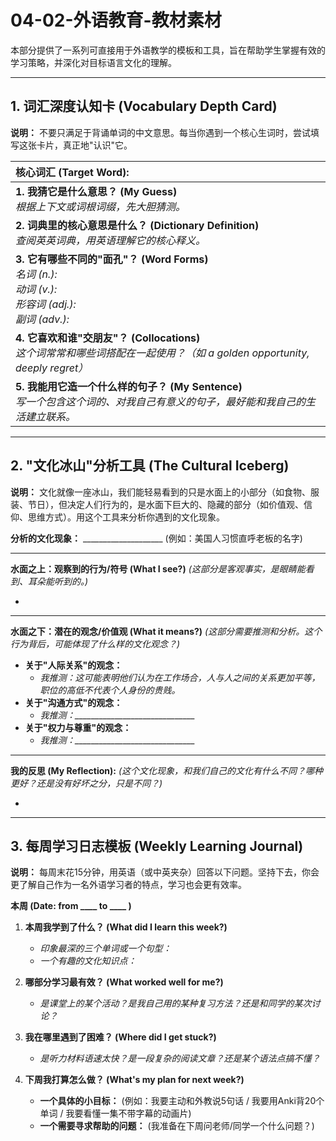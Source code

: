 # 04-02-外语教育-教材素材

本部分提供了一系列可直接用于外语教学的模板和工具，旨在帮助学生掌握有效的学习策略，并深化对目标语言文化的理解。

---

## 1. 词汇深度认知卡 (Vocabulary Depth Card)

**说明：** 不要只满足于背诵单词的中文意思。每当你遇到一个核心生词时，尝试填写这张卡片，真正地"认识"它。

| **核心词汇 (Target Word):** |
| :--- |
| **1. 我猜它是什么意思？ (My Guess)**<br> *根据上下文或词根词缀，先大胆猜测。* |
| **2. 词典里的核心意思是什么？ (Dictionary Definition)**<br> *查阅英英词典，用英语理解它的核心释义。* |
| **3. 它有哪些不同的"面孔"？ (Word Forms)**<br> *名词 (n.):* <br> *动词 (v.):* <br> *形容词 (adj.):* <br> *副词 (adv.):* |
| **4. 它喜欢和谁"交朋友"？ (Collocations)**<br> *这个词常常和哪些词搭配在一起使用？（如 a golden opportunity, deeply regret）* |
| **5. 我能用它造一个什么样的句子？ (My Sentence)**<br> *写一个包含这个词的、对我自己有意义的句子，最好能和我自己的生活建立联系。* |

---

## 2. "文化冰山"分析工具 (The Cultural Iceberg)

**说明：** 文化就像一座冰山，我们能轻易看到的只是水面上的小部分（如食物、服装、节日），但决定人们行为的，是水面下巨大的、隐藏的部分（如价值观、信仰、思维方式）。用这个工具来分析你遇到的文化现象。

**分析的文化现象：** ____________________ (例如：美国人习惯直呼老板的名字)

---

**水面之上：观察到的行为/符号 (What I see?)**
*(这部分是客观事实，是眼睛能看到、耳朵能听到的。)*

-

---

**水面之下：潜在的观念/价值观 (What it means?)**
*(这部分需要推测和分析。这个行为背后，可能体现了什么样的文化观念？)*

- **关于"人际关系"的观念：**
  - *我推测：这可能表明他们认为在工作场合，人与人之间的关系更加平等，职位的高低不代表个人身份的贵贱。*
- **关于"沟通方式"的观念：**
  - *我推测：______________________________*
- **关于"权力与尊重"的观念：**
  - *我推测：______________________________*

---

**我的反思 (My Reflection):**
*(这个文化现象，和我们自己的文化有什么不同？哪种更好？还是没有好坏之分，只是不同？)*

-

---

## 3. 每周学习日志模板 (Weekly Learning Journal)

**说明：** 每周末花15分钟，用英语（或中英夹杂）回答以下问题。坚持下去，你会更了解自己作为一名外语学习者的特点，学习也会更有效率。

**本周 (Date: from ____ to ____ )**

1. **本周我学到了什么？ (What did I learn this week?)**
    - *印象最深的三个单词或一个句型：*
    - *一个有趣的文化知识点：*

2. **哪部分学习最有效？ (What worked well for me?)**
    - *是课堂上的某个活动？是我自己用的某种复习方法？还是和同学的某次讨论？*

3. **我在哪里遇到了困难？ (Where did I get stuck?)**
    - *是听力材料语速太快？是一段复杂的阅读文章？还是某个语法点搞不懂？*

4. **下周我打算怎么做？ (What's my plan for next week?)**
    - **一个具体的小目标：** (例如：我要主动和外教说5句话 / 我要用Anki背20个单词 / 我要看懂一集不带字幕的动画片)
    - **一个需要寻求帮助的问题：** (我准备在下周问老师/同学一个什么问题？)
